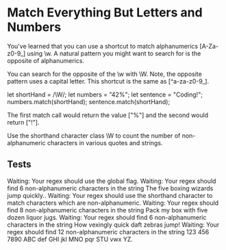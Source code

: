 # Match Everything But Letters and Numbers

You've learned that you can use a shortcut to match alphanumerics [A-Za-z0-9_] using \w. A natural pattern you might want to search for is the opposite of alphanumerics.

You can search for the opposite of the \w with \W. Note, the opposite pattern uses a capital letter. This shortcut is the same as [^a-za-z0-9_].

let shortHand = /\W/;
let numbers = "42%";
let sentence = "Coding!";
numbers.match(shortHand);
sentence.match(shortHand);

The first match call would return the value ["%"] and the second would return ["!"].

Use the shorthand character class \W to count the number of non-alphanumeric characters in various quotes and strings.

## Tests

Waiting: Your regex should use the global flag.
Waiting: Your regex should find 6 non-alphanumeric characters in the string The five boxing wizards jump quickly..
Waiting: Your regex should use the shorthand character to match characters which are non-alphanumeric.
Waiting: Your regex should find 8 non-alphanumeric characters in the string Pack my box with five dozen liquor jugs.
Waiting: Your regex should find 6 non-alphanumeric characters in the string How vexingly quick daft zebras jump!
Waiting: Your regex should find 12 non-alphanumeric characters in the string 123 456 7890 ABC def GHI jkl MNO pqr STU vwx YZ.
